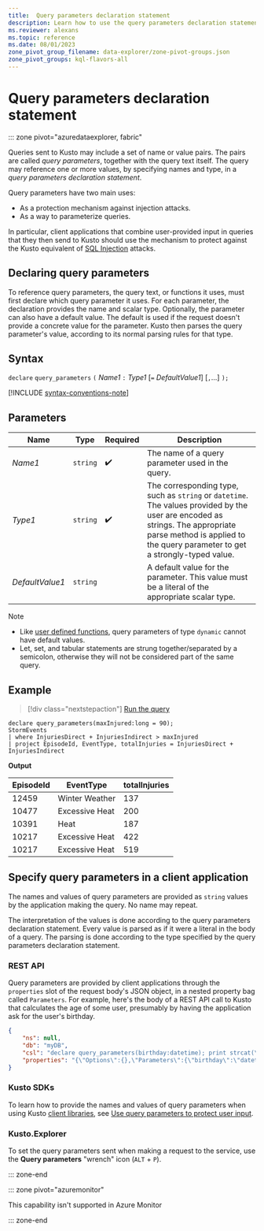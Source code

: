 ```yaml
---
title:  Query parameters declaration statement
description: Learn how to use the query parameters declaration statement to parameterize queries and protect against injection attacks.
ms.reviewer: alexans
ms.topic: reference
ms.date: 08/01/2023
zone_pivot_group_filename: data-explorer/zone-pivot-groups.json
zone_pivot_groups: kql-flavors-all
---
```

# Query parameters declaration statement

::: zone pivot="azuredataexplorer, fabric"

Queries sent to Kusto may include a set of name or value pairs. The pairs are called *query parameters*, together with the query text itself. The query may reference one or more values, by specifying names and type, in a *query parameters declaration statement*.

Query parameters have two main uses:

* As a protection mechanism against injection attacks.
* As a way to parameterize queries.

In particular, client applications that combine user-provided input in queries that they then send to Kusto should use the mechanism to protect against the Kusto equivalent of [SQL Injection](https://en.wikipedia.org/wiki/SQL_injection) attacks.

## Declaring query parameters

To reference query parameters, the query text, or functions it uses, must first declare which query parameter it uses. For each parameter, the declaration provides the name and scalar type. Optionally, the parameter can also have a default value. The default is used if the request doesn't provide a concrete value for the parameter. Kusto then parses the query parameter's value, according to its normal parsing rules for that type.

## Syntax

`declare` `query_parameters` `(` *Name1* `:` *Type1* [`=` *DefaultValue1*] [`,`...] `);`

[!INCLUDE [syntax-conventions-note](../includes/syntax-conventions-note.md)]

## Parameters

|Name|Type|Required|Description|
|--|--|--|--|
|*Name1*| `string` | :heavy_check_mark:|The name of a query parameter used in the query.|
|*Type1*| `string` | :heavy_check_mark:|The corresponding type, such as `string` or `datetime`. The values provided by the user are encoded as strings. The appropriate parse method is applied to the query parameter to get a strongly-typed value.|
|*DefaultValue1*| `string` ||A default value for the parameter. This value must be a literal of the appropriate scalar type.|

> [!NOTE]
>
> * Like [user defined functions](functions/user-defined-functions.md), query parameters of type `dynamic` cannot have default values.
> * Let, set, and tabular statements are strung together/separated by a semicolon, otherwise they will not be considered part of the same query.

## Example

> [!div class="nextstepaction"]
> <a href="https://dataexplorer.azure.com/clusters/help/databases/Samples?query=H4sIAAAAAAAAA4WNuw7CMBAE+0j5hytBpKAFBBUpXEOPrHgFjvzifAEi8fEkQUBJO9qZNWicZtC1A/enpFl7CDjPvH6o0HYMs3YxnGlLq+V8UxYHiezrG4JkKosn3S8Y9GlqkfeW0QgtvkAF80Y7+hVHL3FsR14nm6OBMhVN1WOfUJFE0e7TGL7/9l+H314eyAAAAA==" target="_blank">Run the query</a>

```kusto
declare query_parameters(maxInjured:long = 90);
StormEvents 
| where InjuriesDirect + InjuriesIndirect > maxInjured
| project EpisodeId, EventType, totalInjuries = InjuriesDirect + InjuriesIndirect
```

**Output**

| EpisodeId | EventType | totalInjuries |
|---|---|---|
| 12459 | Winter Weather | 137 |
| 10477 | Excessive Heat | 200 |
| 10391 | Heat | 187 |
| 10217 | Excessive Heat | 422 |
| 10217 | Excessive Heat | 519 |

## Specify query parameters in a client application

The names and values of query parameters are provided as `string` values
by the application making the query. No name may repeat.

The interpretation of the values is done according to the query parameters
declaration statement. Every value is parsed as if it were a literal in the
body of a query. The parsing is done according to the type specified by the query parameters
declaration statement.

### REST API

Query parameters are provided by client applications through the `properties`
slot of the request body's JSON object, in a nested property bag called
`Parameters`. For example, here's the body of a REST API call to Kusto
that calculates the age of some user, presumably by having the application
ask for the user's birthday.

``` json
{
    "ns": null,
    "db": "myDB",
    "csl": "declare query_parameters(birthday:datetime); print strcat(\"Your age is: \", tostring(now() - birthday))",
    "properties": "{\"Options\":{},\"Parameters\":{\"birthday\":\"datetime(1970-05-11)\",\"courses\":\"dynamic(['Java', 'C++'])\"}}"
}
```

### Kusto SDKs

To learn how to provide the names and values of query parameters when using Kusto
[client libraries](../api/index.md#client-libraries), see [Use query parameters to protect user input](../api/get-started/app-basic-query.md#use-query-parameters-to-protect-user-input).

### Kusto.Explorer

To set the query parameters sent when making a request to the service,
use the **Query parameters** "wrench" icon (`ALT` + `P`).

::: zone-end

::: zone pivot="azuremonitor"

This capability isn't supported in Azure Monitor

::: zone-end
